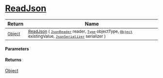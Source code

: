 # [ReadJson](./FeatureDescriptorTJsonConverter-ReadJson.md)



| Return | Name | 
| --- | --- | 
| <sub>[Object](https://docs.microsoft.com/en-us/dotnet/api/System.Object)</sub> | <sub>[ReadJson](./FeatureDescriptorTJsonConverter-ReadJson.md) ( [`JsonReader`](./FeatureDescriptorTJsonConverter-ReadJson.md) reader, [`Type`](https://docs.microsoft.com/en-us/dotnet/api/System.Type) objectType, [`Object`](https://docs.microsoft.com/en-us/dotnet/api/System.Object) existingValue, [`JsonSerializer`](./FeatureDescriptorTJsonConverter-ReadJson.md) serializer )</sub> | 


#### Parameters

#### Returns
[Object](https://docs.microsoft.com/en-us/dotnet/api/System.Object)<br>
